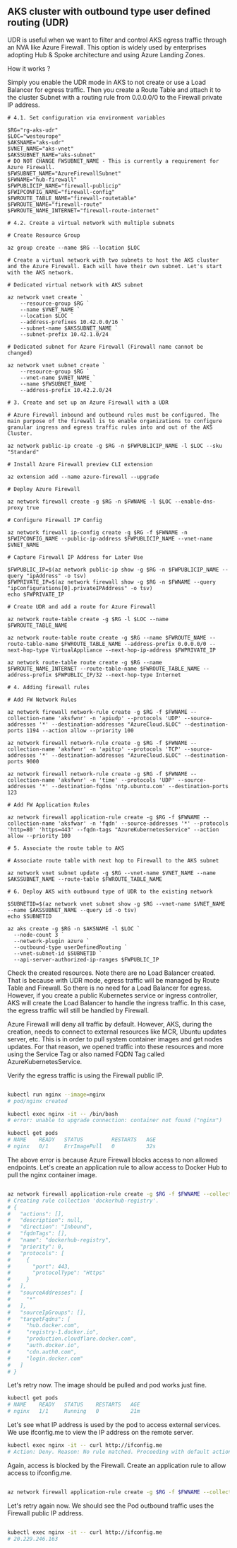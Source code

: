 ## AKS cluster with outbound type user defined routing (UDR)

UDR is useful when we want to filter and control AKS egress traffic through an NVA like Azure Firewall. This option is widely used by enterprises adopting Hub & Spoke architecture and using Azure Landing Zones.

How it works ?

Simply you enable the UDR mode in AKS to not create or use a Load Balancer for egress traffic. Then you create a Route Table and attach it to the cluster Subnet with a routing rule from 0.0.0.0/0 to the Firewall private IP address.
```
# 4.1. Set configuration via environment variables

$RG="rg-aks-udr"
$LOC="westeurope"
$AKSNAME="aks-udr"
$VNET_NAME="aks-vnet"
$AKSSUBNET_NAME="aks-subnet"
# DO NOT CHANGE FWSUBNET_NAME - This is currently a requirement for Azure Firewall.
$FWSUBNET_NAME="AzureFirewallSubnet"
$FWNAME="hub-firewall"
$FWPUBLICIP_NAME="firewall-publicip"
$FWIPCONFIG_NAME="firewall-config"
$FWROUTE_TABLE_NAME="firewall-routetable"
$FWROUTE_NAME="firewall-route"
$FWROUTE_NAME_INTERNET="firewall-route-internet"

# 4.2. Create a virtual network with multiple subnets

# Create Resource Group

az group create --name $RG --location $LOC

# Create a virtual network with two subnets to host the AKS cluster and the Azure Firewall. Each will have their own subnet. Let's start with the AKS network.

# Dedicated virtual network with AKS subnet

az network vnet create `
    --resource-group $RG `
    --name $VNET_NAME `
    --location $LOC `
    --address-prefixes 10.42.0.0/16 `
    --subnet-name $AKSSUBNET_NAME `
    --subnet-prefix 10.42.1.0/24

# Dedicated subnet for Azure Firewall (Firewall name cannot be changed)

az network vnet subnet create `
    --resource-group $RG `
    --vnet-name $VNET_NAME `
    --name $FWSUBNET_NAME `
    --address-prefix 10.42.2.0/24

# 3. Create and set up an Azure Firewall with a UDR

# Azure Firewall inbound and outbound rules must be configured. The main purpose of the firewall is to enable organizations to configure granular ingress and egress traffic rules into and out of the AKS Cluster.

az network public-ip create -g $RG -n $FWPUBLICIP_NAME -l $LOC --sku "Standard"

# Install Azure Firewall preview CLI extension

az extension add --name azure-firewall --upgrade

# Deploy Azure Firewall

az network firewall create -g $RG -n $FWNAME -l $LOC --enable-dns-proxy true

# Configure Firewall IP Config

az network firewall ip-config create -g $RG -f $FWNAME -n $FWIPCONFIG_NAME --public-ip-address $FWPUBLICIP_NAME --vnet-name $VNET_NAME

# Capture Firewall IP Address for Later Use

$FWPUBLIC_IP=$(az network public-ip show -g $RG -n $FWPUBLICIP_NAME --query "ipAddress" -o tsv)
$FWPRIVATE_IP=$(az network firewall show -g $RG -n $FWNAME --query "ipConfigurations[0].privateIPAddress" -o tsv)
echo $FWPRIVATE_IP

# Create UDR and add a route for Azure Firewall

az network route-table create -g $RG -l $LOC --name $FWROUTE_TABLE_NAME

az network route-table route create -g $RG --name $FWROUTE_NAME --route-table-name $FWROUTE_TABLE_NAME --address-prefix 0.0.0.0/0 --next-hop-type VirtualAppliance --next-hop-ip-address $FWPRIVATE_IP

az network route-table route create -g $RG --name $FWROUTE_NAME_INTERNET --route-table-name $FWROUTE_TABLE_NAME --address-prefix $FWPUBLIC_IP/32 --next-hop-type Internet

# 4. Adding firewall rules

# Add FW Network Rules

az network firewall network-rule create -g $RG -f $FWNAME --collection-name 'aksfwnr' -n 'apiudp' --protocols 'UDP' --source-addresses '*' --destination-addresses "AzureCloud.$LOC" --destination-ports 1194 --action allow --priority 100

az network firewall network-rule create -g $RG -f $FWNAME --collection-name 'aksfwnr' -n 'apitcp' --protocols 'TCP' --source-addresses '*' --destination-addresses "AzureCloud.$LOC" --destination-ports 9000

az network firewall network-rule create -g $RG -f $FWNAME --collection-name 'aksfwnr' -n 'time' --protocols 'UDP' --source-addresses '*' --destination-fqdns 'ntp.ubuntu.com' --destination-ports 123

# Add FW Application Rules

az network firewall application-rule create -g $RG -f $FWNAME --collection-name 'aksfwar' -n 'fqdn' --source-addresses '*' --protocols 'http=80' 'https=443' --fqdn-tags "AzureKubernetesService" --action allow --priority 100

# 5. Associate the route table to AKS

# Associate route table with next hop to Firewall to the AKS subnet

az network vnet subnet update -g $RG --vnet-name $VNET_NAME --name $AKSSUBNET_NAME --route-table $FWROUTE_TABLE_NAME

# 6. Deploy AKS with outbound type of UDR to the existing network

$SUBNETID=$(az network vnet subnet show -g $RG --vnet-name $VNET_NAME --name $AKSSUBNET_NAME --query id -o tsv)
echo $SUBNETID

az aks create -g $RG -n $AKSNAME -l $LOC `
  --node-count 3 `
  --network-plugin azure `
  --outbound-type userDefinedRouting `
  --vnet-subnet-id $SUBNETID `
  --api-server-authorized-ip-ranges $FWPUBLIC_IP

```

Check the created resources. Note there are no Load Balancer created. That is because with UDR mode, egress traffic will be managed by Route Table and Firewall. So there is no need for a Load Balancer for egress. However, if you create a public Kubernetes service or ingress controller, AKS will create the Load Balancer to handle the ingress traffic. In this case, the egress traffic will still be handled by Firewall.

Azure Firewall will deny all traffic by default. However, AKS, during the creation, needs to connect to external resources like MCR, Ubuntu updates server, etc. This is in order to pull system container images and get nodes updates. For that reason, we opened traffic into these resources and more using the Service Tag or also named FQDN Tag called AzureKubernetesService.

Verify the egress traffic is using the Firewall public IP.

```bash

kubectl run nginx --image=nginx
# pod/nginx created

kubectl exec nginx -it -- /bin/bash
# error: unable to upgrade connection: container not found ("nginx")

kubectl get pods
# NAME    READY   STATUS         RESTARTS   AGE
# nginx   0/1     ErrImagePull   0          32s

```
The above error is because Azure Firewall blocks access to non allowed endpoints. Let's create an application rule to allow access to Docker Hub to pull the nginx container image.
```bash

az network firewall application-rule create -g $RG -f $FWNAME --collection-name 'dockerhub-registry' -n 'dockerhub-registry' --action allow --priority 200 --source-addresses '*' --protocols 'https=443' --target-fqdns hub.docker.com registry-1.docker.io production.cloudflare.docker.com auth.docker.io cdn.auth0.com login.docker.com
# Creating rule collection 'dockerhub-registry'.
# {
#   "actions": [],
#   "description": null,
#   "direction": "Inbound",
#   "fqdnTags": [],
#   "name": "dockerhub-registry",
#   "priority": 0,
#   "protocols": [
#     {
#       "port": 443,
#       "protocolType": "Https"
#     }
#   ],
#   "sourceAddresses": [
#     "*"
#   ],
#   "sourceIpGroups": [],
#   "targetFqdns": [
#     "hub.docker.com",
#     "registry-1.docker.io",
#     "production.cloudflare.docker.com",
#     "auth.docker.io",
#     "cdn.auth0.com",
#     "login.docker.com"
#   ]
# }

```

Let's retry now. The image should be pulled and pod works just fine.
```bash
kubectl get pods
# NAME    READY   STATUS    RESTARTS   AGE
# nginx   1/1     Running   0          21m
```
Let's see what IP address is used by the pod to access external services. We use ifconfig.me to view the IP address on the remote server.

```bash
kubectl exec nginx -it -- curl http://ifconfig.me
# Action: Deny. Reason: No rule matched. Proceeding with default action.

```

Again, access is blocked by the Firewall. Create an application rule to allow access to ifconfig.me.
```bash

az network firewall application-rule create -g $RG -f $FWNAME --collection-name 'ifconfig' -n 'ifconfig' --action allow --priority 300 --source-addresses '*' --protocols 'http=80' --target-fqdns ifconfig.me

```

Let's retry again now. We should see the Pod outbound traffic uses the Firewall public IP address.

```bash

kubectl exec nginx -it -- curl http://ifconfig.me
# 20.229.246.163

```